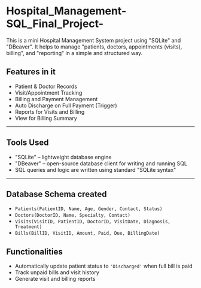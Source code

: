 # Hospital_Management-SQL_Final_Project-
This is a mini Hospital Management System project using  "SQLite" and "DBeaver". 
It helps to manage "patients, doctors, appointments (visits), billing", and "reporting" in a simple and structured way.


##  Features in it

-  Patient & Doctor Records
-  Visit/Appointment Tracking
-  Billing and Payment Management
-  Auto Discharge on Full Payment (Trigger)
-  Reports for Visits and Billing
-  View for Billing Summary

---

##  Tools Used

- "SQLite" – lightweight database engine  
- "DBeaver" – open-source database client for writing and running SQL  
- SQL queries and logic are written using standard "SQLite syntax"

---

##  Database Schema created

- `Patients(PatientID, Name, Age, Gender, Contact, Status)`
- `Doctors(DoctorID, Name, Specialty, Contact)`
- `Visits(VisitID, PatientID, DoctorID, VisitDate, Diagnosis, Treatment)`
- `Bills(BillID, VisitID, Amount, Paid, Due, BillingDate)`




## Functionalities

- Automatically update patient status to `'Discharged'` when full bill is paid
- Track unpaid bills and visit history
- Generate visit and billing reports


  
